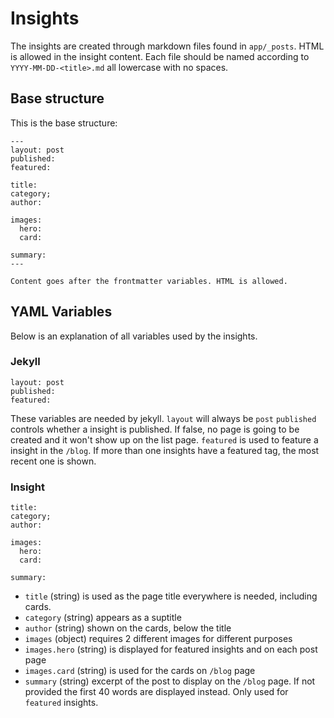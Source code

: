 # Insights
The insights are created through markdown files found in `app/_posts`. HTML is allowed in the insight content.
Each file should be named according to `YYYY-MM-DD-<title>.md` all lowercase with no spaces.

## Base structure

This is the base structure:
```
---
layout: post
published:
featured:

title:
category;
author:

images:
  hero:
  card:

summary:
---

Content goes after the frontmatter variables. HTML is allowed.
```


## YAML Variables
Below is an explanation of all variables used by the insights.

### Jekyll
```
layout: post
published:
featured:
```
These variables are needed by jekyll.
`layout` will always be `post`
`published` controls whether a insight is published. If false, no page is going to be created and it won't show up on the list page.
`featured` is used to feature a insight in the `/blog`. If more than one insights have a featured tag, the most recent one is shown.

### Insight
```
title:
category;
author:

images:
  hero:
  card:

summary:
```
- `title` (string) is used as the page title everywhere is needed, including cards.
- `category` (string) appears as a suptitle
- `author` (string) shown on the cards, below the title
- `images` (object) requires 2 different images for different purposes
- `images.hero` (string) is displayed for featured insights and on each post page
- `images.card` (string) is used for the cards on `/blog` page
- `summary` (string) excerpt of the post to display on the `/blog` page. If not provided the first 40 words are displayed instead. Only used for `featured` insights.
